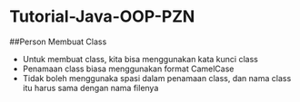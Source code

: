 # Tutorial-Java-OOP-PZN
##Person
Membuat Class 
* Untuk membuat class, kita bisa menggunakan kata kunci class
* Penamaan class biasa menggunakan format CamelCase
* Tidak boleh menggunaka spasi dalam penamaan class, dan nama class itu harus sama dengan nama filenya
